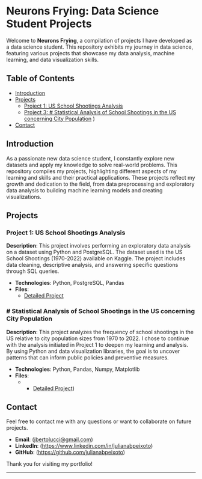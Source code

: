 # Neurons Frying: Data Science Student Projects

Welcome to **Neurons Frying**, a compilation of projects I have developed as a data science student. This repository exhibits my journey in data science, featuring various projects that showcase my data analysis, machine learning, and data visualization skills.

## Table of Contents

- [Introduction](#introduction)
- [Projects](#projects)
  - [Project 1: US School Shootings Analysis](#project-1-us-school-shootings-analysis)
  - [Project 3: # Statistical Analysis of School Shootings in the US concerning City Population](#project-3-statistical-analysis-of-school-shootings-in-the-US-concerning-city-population)
)
- [Contact](#contact)

## Introduction

As a passionate new data science student, I constantly explore new datasets and apply my knowledge to solve real-world problems. This repository compiles my projects, highlighting different aspects of my learning and skills and their practical applications. These projects reflect my growth and dedication to the field, from data preprocessing and exploratory data analysis to building machine learning models and creating visualizations.

## Projects

### Project 1: US School Shootings Analysis

**Description**: This project involves performing an exploratory data analysis on a dataset using Python and PostgreSQL. The dataset used is the US School Shootings (1970-2022) available on Kaggle. The project includes data cleaning, descriptive analysis, and answering specific questions through SQL queries.
- **Technologies**: Python, PostgreSQL, Pandas
- **Files**:
  - [Detailed Project](https://github.com/julianabpeixoto/neurons-frying/blob/main/santander_coders_2023_2semestre_trilha_data_science_banco_dados_projeto_final/README.md)

### # Statistical Analysis of School Shootings in the US concerning City Population

**Description**: This project analyzes the frequency of school shootings in the US relative to city population sizes from 1970 to 2022. I chose to continue with the analysis initiated in Project 1 to deepen my learning and analysis. By using Python and data visualization libraries, the goal is to uncover patterns that can inform public policies and preventive measures.
- **Technologies**: Python, Pandas, Numpy, Matplotlib
- **Files**:
  -   - [Detailed Project](https://github.com/julianabpeixoto/neurons-frying/blob/main/03.SC2023_Module4/README.md))
        
## Contact

Feel free to contact me with any questions or want to collaborate on future projects.

- **Email**: (jbertolucci@gmail.com)
- **LinkedIn**: (https://www.linkedin.com/in/julianabpeixoto)
- **GitHub**: (https://github.com/julianabpeixoto)

Thank you for visiting my portfolio!
___
